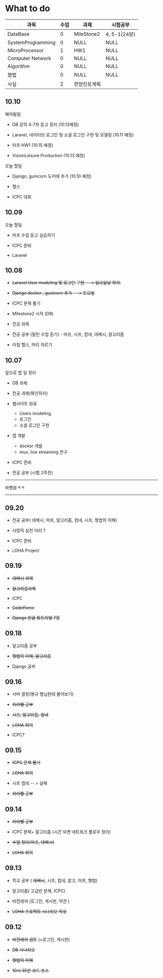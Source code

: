 # What to do 
| 과목              | 수업 | 과제         | 시험공부 |
| ----------------- | ---- | ------------ | -------- |
| DataBase          | 0    | MileStone2   | 4, 5-1(24분)     |
| SystemProgramming | 0    | NULL         | NULL     |
| MicroProcessor    | 1    | HW1          | NULL     |
| Computer Network  | 0    | NULL         | NULL     |
| Algorithm         | 0    | NULL         | NULL     |
| 형법              | 0    | NULL         | NULL     |
| 사실              | 2    | 한양진로계획 |

## 10.10

해야될일

- DB 강의 4-7차 듣고 정리 (10.12예정)

- Laravel, 네이티브 로그인 및 소셜 로그인 구현 및 모델링 (10.11 예정)

- 마프 HW1 (10.15 예정)

- VisionLeisure Production (10.13 예정)

오늘 할일 

- Django, gunicorn 도커에 추가 (10.10 예정)

- 헬스 

- ICPC 대회 

## 10.09 



오늘 할일 

- 마프 수업 듣고 실습하기 

- ICPC 준비 

- Laravel 


## 10.08   

- ~~Laravel User modeling 및 로그인 구현 ---> 일요일날 하자.~~

- ~~Django docker , gunicorn 추가 ---> 토요일~~

- ICPC 문제 풀기 

- Milestone2 시작 (DB)

- 전공 과제 

- 전공 공부 (밀린 수업 듣기) - 마프, 시프, 컴네, 데베시, 알고리즘

- 아침 헬스, 머리 자르기 



## 10.07   

앞으로 할 일 정리 

- DB 과제 

- 전공 과제(확인하자)

- 웹사이트 완료 
  - Users modeling
  - 로그인
  - 소셜 로그인 구현

- 앱 개발 
  - docker 개발 
  - mux, live streaming 연구 
  
- ICPC 준비  

- 전공 공부 (시험 2주전)

---

바빴음ㅋㅋ

---

## 09.20 

- 전공 공부( 데베시, 마프, 알고리즘, 컴네, 시프, 형법의 이해)

- 사랑의 실천 미리 ? 

- ICPC 준비 

- LOHA Project 


## 09.19   

- ~~데베시 과제~~

- ~~알고리즘과제~~

- ICPC 

- ~~CodeForce~~ 

- ~~Django 한글 튜토리얼 7장~~


## 09.18

- 알고리즘 공부

- ~~형법의 이해, 알고리즘~~

- Django 공부 

## 09.16

- 서버 결정(병규 형님한테 물어보기)

- ~~라라벨 공부~~

- ~~시프, 알고리즘, 컴네~~

- ~~LOHA 회의~~

- ICPC?

## 09.15

- ~~ICPC 문제 풀기~~

- ~~LOHA 회의~~

- 시프 컴네  -- > 실패 

- ~~라라벨 공부~~

## 09.14
- ~~라라벨 공부~~

- ICPC 문제+ 알고리즘 (시간 되면 네트워크 플로우 정리)

- ~~수업 정리(마프, 데베시)~~

- ~~LOHA 회의~~

## 09.13

- 학교 공부 ( ~~데베시~~, 시프, 컴네, 알고, 마프, 형법)

- 알고리즘( 고급반 문제, ICPC)

- 비전레져 (로그인, 게시판, 약관 ) 

- ~~LOHA 프로젝트 시나리오 작성~~    


## 09.12

- ~~비전레져 검토~~ (+로그인, 게시판)

- ~~DB 시나리오~~

- ~~형법의 이해~~

- ~~10시 35분 코드 포스~~

